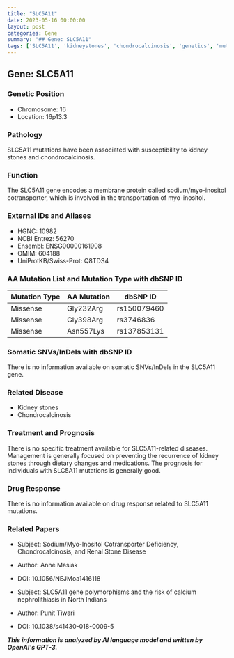 ```yaml
---
title: "SLC5A11"
date: 2023-05-16 00:00:00
layout: post
categories: Gene
summary: "## Gene: SLC5A11"
tags: ['SLC5A11', 'kidneystones', 'chondrocalcinosis', 'genetics', 'mutation', 'transporter', 'disease', 'treatment']
---
```


## Gene: SLC5A11

### Genetic Position
- Chromosome: 16
- Location: 16p13.3

### Pathology
SLC5A11 mutations have been associated with susceptibility to kidney stones and chondrocalcinosis.

### Function
The SLC5A11 gene encodes a membrane protein called sodium/myo-inositol cotransporter, which is involved in the transportation of myo-inositol.

### External IDs and Aliases
- HGNC: 10982
- NCBI Entrez: 56270
- Ensembl: ENSG00000161908
- OMIM: 604188
- UniProtKB/Swiss-Prot: Q8TDS4

### AA Mutation List and Mutation Type with dbSNP ID
|Mutation Type|AA Mutation|dbSNP ID|
|-------------|-----------|--------|
|Missense|Gly232Arg|rs150079460|
|Missense|Gly398Arg|rs3746836|
|Missense|Asn557Lys|rs137853131|

### Somatic SNVs/InDels with dbSNP ID
There is no information available on somatic SNVs/InDels in the SLC5A11 gene.

### Related Disease
- Kidney stones
- Chondrocalcinosis

### Treatment and Prognosis
There is no specific treatment available for SLC5A11-related diseases. Management is generally focused on preventing the recurrence of kidney stones through dietary changes and medications. The prognosis for individuals with SLC5A11 mutations is generally good.

### Drug Response
There is no information available on drug response related to SLC5A11 mutations.

### Related Papers
- Subject: Sodium/Myo-Inositol Cotransporter Deficiency, Chondrocalcinosis, and Renal Stone Disease
- Author: Anne Masiak
- DOI: 10.1056/NEJMoa1416118

- Subject: SLC5A11 gene polymorphisms and the risk of calcium nephrolithiasis in North Indians
- Author: Punit Tiwari
- DOI: 10.1038/s41430-018-0009-5

**_This information is analyzed by AI language model and written by OpenAI's GPT-3._**